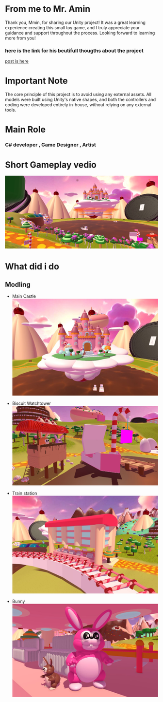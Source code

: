 # From me to Mr. Amin 

Thank you, Mmin, for sharing our Unity project! It was a great learning experience creating this small toy game, and I truly appreciate your guidance and support throughout the process. Looking forward to learning more from you!

### here is the link for his beutifull thougths about the project  

 [post is  here ](https://www.linkedin.com/posts/aminabuzahra_students-gift-activity-7285093388515774464-8y2-?utm_source=share&tm_medium=member_desktop)

# Important Note
The core principle of this project is to avoid using any external assets. All models were built using Unity's native shapes, and both the controllers and coding were developed entirely in-house, without relying on any external tools.

# Main Role 
### C# developer , Game Designer , Artist 


# Short Gameplay vedio

[![](Assets/IMGS/1.jpg)](https://youtu.be/OoRil-WJMUE)

# What did i do

## Modling 

- Main Castle 
![](Assets/IMGS/Castle.JPG)


- Biscuit Watchtower
![](Assets/IMGS/3.JPG)


- Train station
![](Assets/IMGS/2.JPG)


- Bunny
![](Assets/IMGS/4.JPG)